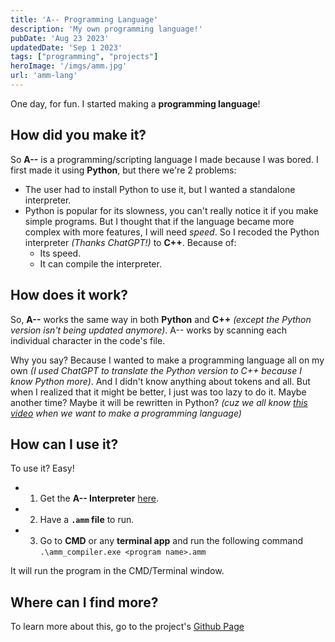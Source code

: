 ```yaml
---
title: 'A-- Programming Language'
description: 'My own programming language!'
pubDate: 'Aug 23 2023'
updatedDate: 'Sep 1 2023'
tags: ["programming", "projects"]
heroImage: '/imgs/amm.jpg'
url: 'amm-lang'
---
```


One day, for fun. I started making a **programming language**!

## How did you make it?
So **__A--__** is a programming/scripting language I made because I was bored.
I first made it using **__Python__**, but there we're 2 problems:
* The user had to install Python to use it, but I wanted a standalone interpreter.
* Python is popular for its slowness, you can't really notice it if you make simple programs.
But I thought that if the language became more complex with more features, I will need *speed*.
So I recoded the Python interpreter *(Thanks ChatGPT!)* to **C++**. Because of:
    * Its speed.
    * It can compile the interpreter.

## How does it work?
So, **__A--__** works the same way in both __Python__ and __C++__ 
*(except the Python version isn't being updated anymore)*.
A-- works by scanning each individual character in the code's file.

Why you say? Because I wanted to make a programming language all on my own
*(I used ChatGPT to translate the Python version to C++ because I know Python more)*.
And I didn't know anything about tokens and all. But when I realized that it might be better,
I just was too lazy to do it. Maybe another time? Maybe it will be rewritten in Python?
*(cuz we all know [this video](#) when we want to make a programming language)*

## How can I use it?
To use it? Easy!
* 1. Get the **A-- Interpreter** [here](https://github.com/AbdooOwd/AMM_lang_CPP).
* 2. Have a **`.amm` file** to run.
* 3. Go to **CMD** or any **terminal app** and run the following command
`.\amm_compiler.exe <program name>.amm`

It will run the program in the CMD/Terminal window.

## Where can I find more?
To learn more about this, go to the project's [Github Page](https://github.com/AbdooOwd/AMM_lang_CPP)
